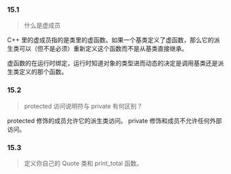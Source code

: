 ### 15.1

> 什么是虚成员

C++ 里的虚成员指的是类里的虚函数。如果一个基类定义了虚函数，那么它的派生类可以（但不是必须）重新定义这个函数而不是从基类直接继承。

虚函数的在运行时绑定，运行时知道对象的类型进而动态的决定是调用基类还是派生类定义的那个函数。

### 15.2

> protected 访问说明符与 private 有何区别？

protected 修饰的成员允许它的派生类访问。
private 修饰和成员不允许任何外部访问。

### 15.3 

> 定义你自己的 Quote 类和 print_total 函数。

